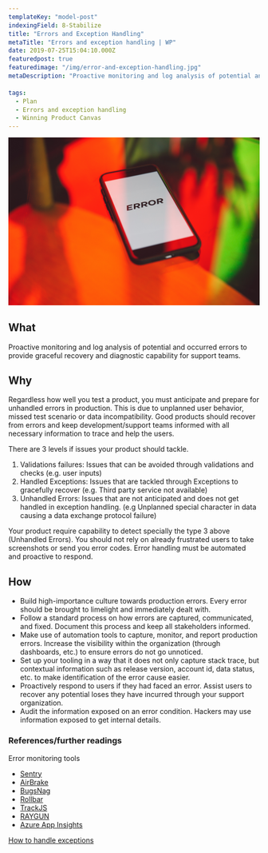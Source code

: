 ```yaml
---
templateKey: "model-post"
indexingField: 8-Stabilize
title: "Errors and Exception Handling"
metaTitle: "Errors and exception handling | WP"
date: 2019-07-25T15:04:10.000Z
featuredpost: true
featuredimage: "/img/error-and-exception-handling.jpg"
metaDescription: "Proactive monitoring and log analysis of potential and occurred errors to provide graceful recovery and diagnostic capability for support teams."

tags:
  - Plan
  - Errors and exception handling
  - Winning Product Canvas
---
```


![flavor wheel](/img/error-and-exception-handling.jpg)

## What
Proactive monitoring and log analysis of potential and occurred errors to provide graceful recovery and diagnostic capability for support teams.

## Why
Regardless how well you test a product, you must anticipate and prepare for unhandled errors in production. This is due to unplanned user behavior, missed test scenario or data incompatibility. Good products should recover from errors and keep development/support teams informed with all necessary information to trace and help the users.

There are 3 levels if issues your product should tackle.
1. Validations failures: Issues that can be avoided through validations and checks (e.g. user inputs)
2. Handled Exceptions: Issues that are tackled through Exceptions to gracefully recover (e.g. Third party service not available)
3. Unhandled Errors: Issues that are not anticipated and does not get handled in exception handling. (e.g Unplanned special character in data causing a data exchange protocol failure)

Your product require capability to detect specially the type 3 above (Unhandled Errors). You should not rely on already frustrated users to take screenshots or send you error codes. Error handling must be automated and proactive to respond. 


## How
- Build high-importance culture towards production errors. Every error should be brought to limelight and immediately dealt with. 
- Follow a standard process on how errors are captured, communicated, and fixed. Document this process and keep all stakeholders informed.
- Make use of automation tools to capture, monitor, and report production errors. Increase the visibility within the organization (through dashboards, etc.) to ensure errors do not go unnoticed. 
- Set up your tooling in a way that it does not only capture stack trace, but contextual information such as release version, account id, data status, etc. to make identification of the error cause easier.
- Proactively respond to users if they had faced an error. Assist users to recover any potential loses they have incurred through your support organization. 
- Audit the information exposed on an error condition. Hackers may use information exposed to get internal details.


### References/further readings
Error monitoring tools
 - [Sentry](https://sentry.io/)
 - [AirBrake](https://airbrake.io/)
 - [BugsNag](https://www.bugsnag.com/)
 - [Rollbar](https://rollbar.com/)
 - [TrackJS](https://trackjs.com/)
 - [RAYGUN](https://raygun.com/)
 - [Azure App Insights](https://docs.microsoft.com/en-us/azure/azure-monitor/app/app-insights-overview)

[How to handle exceptions](https://raygun.com/blog/errors-and-exceptions/)
